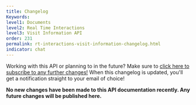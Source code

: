 ```yaml
---
title: Changelog
Keywords:
level1: Documents
level2: Real Time Interactions
level3: Visit Information API
order: 231
permalink: rt-interactions-visit-information-changelog.html
indicator: chat
---
```


<div class="subscribe">Working with this API or planning to in the future? Make sure to <a href="https://visualping.io/?url=developers.liveperson.com/rt-interactions-visit-information-changelog.html&mode=web&css=post-content" target="_blank">click here to subscribe to any further changes!</a> When this changelog is updated, you'll get a notification straight to your email of choice!</div>

**No new changes have been made to this API documentation recently. Any future changes will be published here.**
